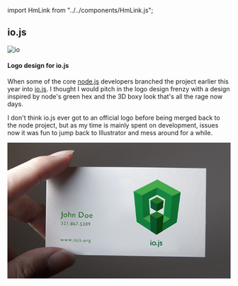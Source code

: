 import HmLink from "../../components/HmLink.js";

<HmLink />

## io.js

![io](https://rawgithub.com/Gajit/logos/master/logos/hex-3d/io.svg)

#### Logo design for io.js

When some of the core [node.js](https://nodejs.org) developers branched the project earlier this year into [io.js](https://iojs.org). I thought I would pitch in the logo design frenzy with a design inspired by node's green hex and the 3D boxy look that's all the rage now days.

I don't think io.js ever got to an official logo before being merged back to the node project, but as my time is mainly spent on development, issues now it was fun to jump back to Illustrator and mess around for a while.

![io.js card](../../public/io_bc.jpg)
